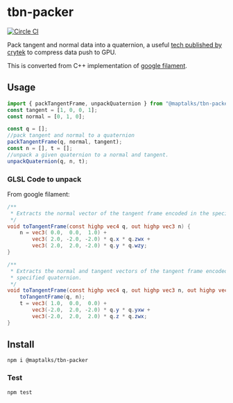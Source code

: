 # tbn-packer
[![Circle CI](https://circleci.com/gh/fuzhenn/tbn-packer.svg?style=shield)](https://circleci.com/gh/fuzhenn/tbn-packer)

Pack tangent and normal data into a quaternion, a useful [tech published by crytek](http://www.crytek.com/download/izfrey_siggraph2011.pdf) to compress data push to GPU.

This is converted from C++ implementation of [google filament](https://github.com/google/filament).

## Usage

```js
import { packTangentFrame, unpackQuaternion } from "@maptalks/tbn-packer";
const tangent = [1, 0, 0, 1];
const normal = [0, 1, 0];

const q = [];
//pack tangent and normal to a quaternion
packTangentFrame(q, normal, tangent);
const n = [], t = [];
//unpack a given quaternion to a normal and tangent.
unpackQuaternion(q, n, t);
```

### GLSL Code to unpack

From google filament:

```glsl
/**
 * Extracts the normal vector of the tangent frame encoded in the specified quaternion.
 */
void toTangentFrame(const highp vec4 q, out highp vec3 n) {
    n = vec3( 0.0,  0.0,  1.0) +
        vec3( 2.0, -2.0, -2.0) * q.x * q.zwx +
        vec3( 2.0,  2.0, -2.0) * q.y * q.wzy;
}

/**
 * Extracts the normal and tangent vectors of the tangent frame encoded in the
 * specified quaternion.
 */
void toTangentFrame(const highp vec4 q, out highp vec3 n, out highp vec3 t) {
    toTangentFrame(q, n);
    t = vec3( 1.0,  0.0,  0.0) +
        vec3(-2.0,  2.0, -2.0) * q.y * q.yxw +
        vec3(-2.0,  2.0,  2.0) * q.z * q.zwx;
}
```

## Install

```shell
npm i @maptalks/tbn-packer
```

### Test
```shell
npm test
```
